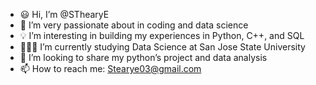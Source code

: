  * 😃 Hi, I’m @SThearyE 
* 🤗 I’m very passionate about in coding and data science 
* 💡 I’m interesting in building my experiences in Python, C++, and SQL 
* 👩🏻‍🎓 I’m currently studying Data Science at San Jose State University
* 🪷 I’m looking to share my python’s project and data analysis 
* 📫 How to reach me: Stearye03@gmail.com

